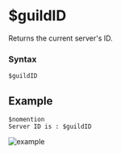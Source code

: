 # $guildID
Returns the current server's ID.

### Syntax
```
$guildID
```

## Example
```
$nomention 
Server ID is : $guildID
```
![example](https://user-images.githubusercontent.com/70468667/219971308-f7d8d7dd-4d1d-4e82-9548-921bbd29e737.jpg)
